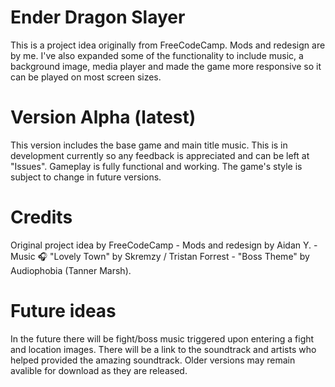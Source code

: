 # Ender Dragon Slayer

This is a project idea originally from FreeCodeCamp. Mods and redesign are by me. I've also expanded some of the functionality to include music, a background image, media player and made the game more responsive so it can be played on most screen sizes.

# Version Alpha (latest)

This version includes the base game and main title music. This is in development currently so any feedback is appreciated and can be left at "Issues". Gameplay is fully functional and working. The game's style is subject to change in future versions.

# Credits

Original project idea by FreeCodeCamp - Mods and redesign by Aidan Y. - Music 🎧 "Lovely Town" by  Skremzy / Tristan Forrest - "Boss Theme" by Audiophobia (Tanner Marsh).

# Future ideas

In the future there will be fight/boss music triggered upon entering a fight and location images. There will be a link to the soundtrack and artists who helped provided the amazing soundtrack. Older versions may remain avalible for download as they are released.

